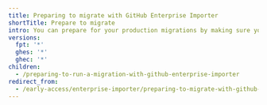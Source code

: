 ```yaml
---
title: Preparing to migrate with GitHub Enterprise Importer
shortTitle: Prepare to migrate
intro: You can prepare for your production migrations by making sure your user account has sufficient access and running trial migrations.
versions:
  fpt: '*'
  ghes: '*'
  ghec: '*'
children:
  - /preparing-to-run-a-migration-with-github-enterprise-importer
redirect_from:
  - /early-access/enterprise-importer/preparing-to-migrate-with-github-enterprise-importer
---
```

